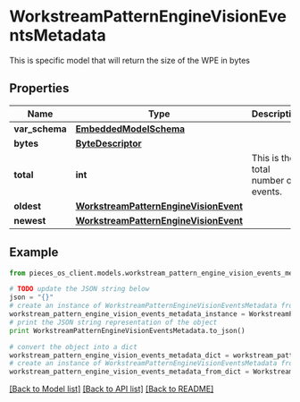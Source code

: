 # WorkstreamPatternEngineVisionEventsMetadata

This is specific model that will return the size of the WPE in bytes

## Properties
Name | Type | Description | Notes
------------ | ------------- | ------------- | -------------
**var_schema** | [**EmbeddedModelSchema**](EmbeddedModelSchema.md) |  | [optional] 
**bytes** | [**ByteDescriptor**](ByteDescriptor.md) |  | 
**total** | **int** | This is the total number of events. | 
**oldest** | [**WorkstreamPatternEngineVisionEvent**](WorkstreamPatternEngineVisionEvent.md) |  | [optional] 
**newest** | [**WorkstreamPatternEngineVisionEvent**](WorkstreamPatternEngineVisionEvent.md) |  | [optional] 

## Example

```python
from pieces_os_client.models.workstream_pattern_engine_vision_events_metadata import WorkstreamPatternEngineVisionEventsMetadata

# TODO update the JSON string below
json = "{}"
# create an instance of WorkstreamPatternEngineVisionEventsMetadata from a JSON string
workstream_pattern_engine_vision_events_metadata_instance = WorkstreamPatternEngineVisionEventsMetadata.from_json(json)
# print the JSON string representation of the object
print WorkstreamPatternEngineVisionEventsMetadata.to_json()

# convert the object into a dict
workstream_pattern_engine_vision_events_metadata_dict = workstream_pattern_engine_vision_events_metadata_instance.to_dict()
# create an instance of WorkstreamPatternEngineVisionEventsMetadata from a dict
workstream_pattern_engine_vision_events_metadata_from_dict = WorkstreamPatternEngineVisionEventsMetadata.from_dict(workstream_pattern_engine_vision_events_metadata_dict)
```
[[Back to Model list]](../README.md#documentation-for-models) [[Back to API list]](../README.md#documentation-for-api-endpoints) [[Back to README]](../README.md)


